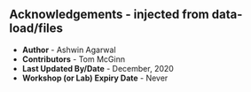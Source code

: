 ## Acknowledgements - injected from data-load/files
* **Author** - Ashwin Agarwal
* **Contributors** -  Tom McGinn
* **Last Updated By/Date** - December, 2020
* **Workshop (or Lab) Expiry Date** - Never
